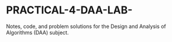 # PRACTICAL-4-DAA-LAB-
Notes, code, and problem solutions for the Design and Analysis of Algorithms (DAA) subject.
